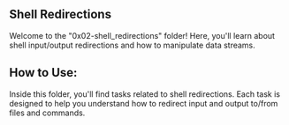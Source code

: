 ## Shell Redirections

Welcome to the "0x02-shell_redirections" folder! Here, you'll learn about shell input/output redirections and how to manipulate data streams.

## How to Use:

Inside this folder, you'll find tasks related to shell redirections. Each task is designed to help you understand how to redirect input and output to/from files and commands.
